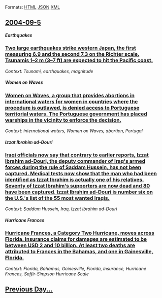 
Formats: [HTML](2004/09/5/index.html)  [JSON](2004/09/5/index.json)  [XML](2004/09/5/index.xml)  

## [2004-09-5](/news/2004/09/5/index.md)

##### Earthquakes
### [ Two large earthquakes strike western Japan, the first measuring 6.9 and the second 7.3 on the Richter scale. Tsunamis 1&ndash;2 m (3&ndash;7&nbsp;ft) are expected to hit the Pacific coast. ](/news/2004/09/5/two-large-earthquakes-strike-western-japan-the-first-measuring-6-9-and-the-second-7-3-on-the-richter-scale-tsunamis-1-ndash-2-m-3-ndash.md)
_Context: Tsunami, earthquakes, magnitude_

##### Women on Waves
### [ Women on Waves, a group that provides abortions in international waters for women in countries where the procedure is outlawed, is denied access to Portuguese territorial waters. The Portuguese government has placed warships in the vicinity to enforce the decision. ](/news/2004/09/5/women-on-waves-a-group-that-provides-abortions-in-international-waters-for-women-in-countries-where-the-procedure-is-outlawed-is-denied-a.md)
_Context: international waters, Women on Waves, abortion, Portugal_

##### Izzat Ibrahim ad-Douri
### [ Iraqi officials now say that contrary to earlier reports, Izzat Ibrahim ad-Douri, the deputy commander of Iraq's armed forces during the rule of Saddam Hussein, has not been captured. Medical tests now show that the man who had been identified as Izzat Ibrahim is actually one of his relatives. Seventy of Izzat Ibrahim's supporters are now dead and 80 have been captured. Izzat Ibrahim ad-Douri is number six on the U.S.'s list of the 55 most wanted Iraqis. ](/news/2004/09/5/iraqi-officials-now-say-that-contrary-to-earlier-reports-izzat-ibrahim-ad-douri-the-deputy-commander-of-iraq-s-armed-forces-during-the-ru.md)
_Context: Saddam Hussein, Iraq, Izzat Ibrahim ad-Douri_

##### Hurricane Frances
### [ Hurricane Frances, a Category Two Hurricane, moves across Florida. Insurance claims for damages are estimated to be between USD 2 and 10 billion. At least two deaths are attributed to Frances in the Bahamas, and one in Gainesville, Florida. ](/news/2004/09/5/hurricane-frances-a-category-two-hurricane-moves-across-florida-insurance-claims-for-damages-are-estimated-to-be-between-usd-2-and-10-bi.md)
_Context: Florida, Bahamas, Gainesville, Florida, Insurance, Hurricane Frances, Saffir-Simpson Hurricane Scale_

## [Previous Day...](/news/2004/09/4/index.md)

